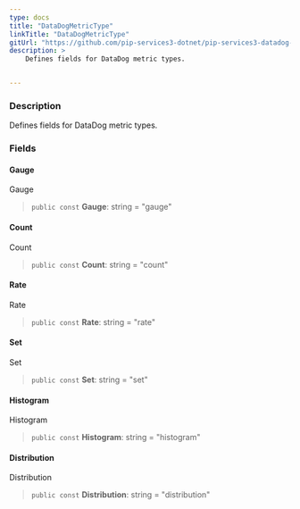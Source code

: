 ```yaml
---
type: docs
title: "DataDogMetricType"
linkTitle: "DataDogMetricType"
gitUrl: "https://github.com/pip-services3-dotnet/pip-services3-datadog-dotnet"
description: >
    Defines fields for DataDog metric types.


---
```


### Description

Defines fields for DataDog metric types.


### Fields

<span class="hide-title-link">

#### Gauge
Gauge
> `public const` **Gauge**: string = "gauge"
#### Count
Count
> `public const` **Count**: string = "count"
#### Rate
Rate
> `public const` **Rate**: string = "rate"
#### Set
Set
> `public const` **Set**: string = "set"
#### Histogram
Histogram
> `public const` **Histogram**: string = "histogram"
#### Distribution
Distribution
> `public const` **Distribution**: string = "distribution"

</span>
